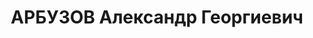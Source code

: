 ---
title: АРБУЗОВ Александр Георгиевич
description: '1895, Російська Федерація Kалінінська область, Старицький р-н., с. Страшевичі,
  росіянин, освiта вища, службовець, член ВКП(б).

  Арешт. 14.09.1937. Військовою колегією Верховного Суду СРСР за ст. 54-7 КК УРСР
  (економічна контрреволюція), ст. 54-8 КК УРСР (терористичний акт), ст. 54-11 КК
  УРСР (підготування до контрреволюційних злочинів) 17.11.1937 засуджений до ВМП,
  конфіскація усього майна, розстріляний 18.11.1937р. у м. Києві'
---